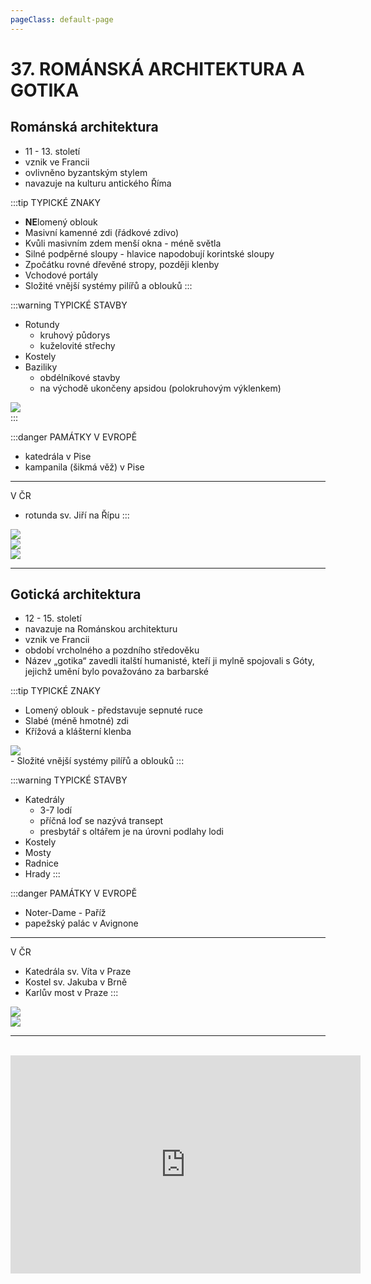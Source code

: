 ```yaml
---
pageClass: default-page
---
```

# 37. ROMÁNSKÁ ARCHITEKTURA A GOTIKA

## Románská architektura

- 11 - 13. století
- vznik ve Francii
- ovlivněno byzantským stylem
- navazuje na kulturu antického Říma

:::tip TYPICKÉ ZNAKY
- **NE**lomený oblouk
- Masivní kamenné zdi (řádkové zdivo)
- Kvůli masivním zdem menší okna - méně světla
- Silné podpěrné sloupy - hlavice napodobují korintské sloupy
- Zpočátku rovné dřevěné stropy, později klenby
- Vchodové portály
- Složité vnější systémy pilířů a oblouků
:::

:::warning TYPICKÉ STAVBY
- Rotundy
    - kruhový půdorys
    - kuželovité střechy
- Kostely
- Baziliky
    - obdélníkové stavby
    - na východě ukončeny apsidou (polokruhovým výklenkem)

<img class="centered_image" src="/images/pos/37/bazilika.jpg" />
<br>
:::

:::danger PAMÁTKY
V EVROPĚ
- katedrála v Pise
- kampanila (šikmá věž) v Pise
---
V ČR
- rotunda sv. Jiří na Řípu
:::

<img class="centered_image" src="/images/pos/37/rotunda.jpg" />
<br>
<img class="centered_image" src="/images/pos/37/bazilika_1.jpg" />
<br>
<img class="centered_image" src="/images/pos/37/romanska.jpg" />
<br>

---

## Gotická architektura

- 12 - 15. století
- navazuje na Románskou architekturu
- vznik ve Francii
- období vrcholného a pozdního středověku
- Název „gotika“ zavedli italští humanisté, kteří ji mylně spojovali s Góty, jejichž umění bylo považováno za barbarské

:::tip TYPICKÉ ZNAKY
- Lomený oblouk - představuje sepnuté ruce
- Slabé (méně hmotné) zdi
- Křížová a klášterní klenba
<img class="centered_image" src="/images/pos/37/krizova_klenba.jpg" />
<br>
- Složité vnější systémy pilířů a oblouků
:::

:::warning TYPICKÉ STAVBY
- Katedrály
    - 3-7 lodí
    - příčná loď se nazývá transept
    - presbytář s oltářem je na úrovni podlahy lodi
- Kostely
- Mosty
- Radnice
- Hrady
:::

:::danger PAMÁTKY
V EVROPĚ
- Noter-Dame - Paříž
- papežský palác v Avignone
---
V ČR
- Katedrála sv. Víta v Praze
- Kostel sv. Jakuba v Brně
- Karlův most v Praze
:::

<img class="centered_image" src="/images/pos/37/noterdame.jpg" />
<br>
<img class="centered_image" src="/images/pos/37/gotika.jpg" />
<br>

***
<br>

<div class="videoWrapper">
  <iframe width="560" height="349" src="https://www.youtube.com/embed/5ji6SRd54Do" frameborder="0" allowfullscreen></iframe>
</div>